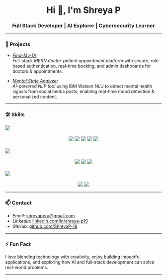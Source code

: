 <h1 align="center">Hi 👋, I'm Shreya P</h1>
<h3 align="center">Full Stack Developer | AI Explorer | Cybersecurity Learner</h3>

---

### 🚀 Projects

- *[Find-My-Dr]((https://github.com/ShreyaP-19/Find-My-Dr.git))*  
  Full-stack *MERN doctor-patient appointment platform* with secure, role-based authentication, real-time booking, and admin dashboards for doctors & appointments.

- *[Mental State Analyzer](https://github.com/ShreyaP-19/redit-post-sentiment-analysis)*  
  *AI-powered NLP tool* using IBM Watson NLU to detect mental health signals from social media posts, enabling real-time mood detection & personalized content.

---

### 🛠 Skills

#### <img src="https://img.shields.io/badge/-Programming%20Languages-yellow?style=for-the-badge&logo=codesignal&logoColor=white" />

<p align="center">
  <img src="https://img.shields.io/badge/-C-A8B9CC?style=for-the-badge&logo=c&logoColor=black" />
  <img src="https://img.shields.io/badge/-Python-3776AB?style=for-the-badge&logo=python&logoColor=white" />
  <img src="https://img.shields.io/badge/-SQL-4479A1?style=for-the-badge&logo=mysql&logoColor=white" />
  <img src="https://img.shields.io/badge/-Java-007396?style=for-the-badge&logo=java&logoColor=white" />
  <img src="https://img.shields.io/badge/-JavaScript-F7DF1E?style=for-the-badge&logo=javascript&logoColor=black" />
</p>

#### <img src="https://img.shields.io/badge/-Web%20Development-blue?style=for-the-badge&logo=react&logoColor=white" />

<p align="center">
  <img src="https://img.shields.io/badge/-React-61DAFB?style=for-the-badge&logo=react&logoColor=black" />
  <img src="https://img.shields.io/badge/-Express.js-000000?style=for-the-badge&logo=express&logoColor=white" />
  <img src="https://img.shields.io/badge/-Full%20Stack%20Development-FF6F00?style=for-the-badge&logo=web&logoColor=white" />
</p>

#### <img src="https://img.shields.io/badge/-Databases%20%26%20Cloud-brightgreen?style=for-the-badge&logo=mongodb&logoColor=white" />

<p align="center">
  <img src="https://img.shields.io/badge/-MongoDB-47A248?style=for-the-badge&logo=mongodb&logoColor=white" />
  <img src="https://img.shields.io/badge/-MySQL-4479A1?style=for-the-badge&logo=mysql&logoColor=white" />
</p>

---

### 📫 Contact

- *Email*: shreyapera@gmail.com  
- *LinkedIn*: [linkedin.com/in/shreya-p19](https://linkedin.com/in/shreya-p19)  
- *GitHub*: [github.com/ShreyaP-19](https://github.com/ShreyaP-19)  

---

### ⚡ Fun Fact

I love blending technology with creativity, enjoy building impactful applications, and exploring how AI and full-stack development can solve real-world problems.

---
